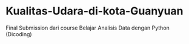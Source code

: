# Kualitas-Udara-di-kota-Guanyuan
Final Submission dari course Belajar Analisis Data dengan Python (Dicoding)
